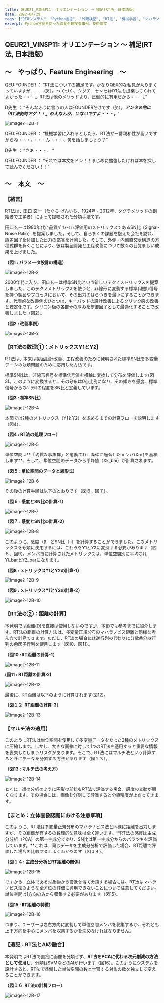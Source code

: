 ```yaml
---
title: QEUR21_VINSP11: オリエンテーション ～ 補足(RT法, 日本語版)
date: 2022-04-29
tags: ["QEUシステム", "Python言語", "外観検査", "RT法", "機械学習", "マハラノビス距離", "DX", "Blender"]
excerpt: Python言語を使った自動外観検査事例、技術論文
---
```


## QEUR21_VINSP11: オリエンテーション ～ 補足(RT法, 日本語版)

## ～　やっぱり、Feature Engineering　～

QEU:FOUNDER ： “RT法についての補足です。かなりQEU的な私見が入りまくっていますが・・・（笑）。つくづく、タグチ・センセはRT法を提案してくれてよかった・・・。RT法は他のメソッドより、圧倒的に有用だから・・・。”

D先生 ： “そんなふうに言うの人はFOUNDERだけです（笑）。***アンタの他に「RT法絶対アゲ！！」の人なんか、いないですよ・・・。***“

![image2-12B-1](/2022-04-29-QEUR21_VINSP11/image2-12B-1.jpg)

QEU:FOUNDER ： “機械学習に入れるとしたら、RT法が一番親和性が高いですからね・・・。・・・ん・・・、何を話しましょう？”

D先生 ： “さぁ・・・。 “

QEU:FOUNDER ： “それでは本文をドン！！まじめに勉強したければ本を探して読んでください！！”

## ～　本文　～

### 【緒言】

RT法は、田口 玄一（たぐち げんいち、1924年 - 2012年、タグチメソッドの創始者で工学者）によって提唱された分類手法です。

田口玄一は1980年代に品質ﾊﾟﾌｫｰﾏﾝｽ評価用のメトリックスであるSN比（Signal-Noise Ratio）を提案しました。そして、自ら多くの課題を抱えた会社を訪れ、誤差因子を付加した出力の応答を計測した。そして、外側・内側直交表構造の方程式群を解くことにより、彼は製品開発と工程改善について数々の目覚ましい成果を上げました。

**（図1 : パラメータ設計の構造）**

![image2-12B-2](/2022-04-29-QEUR21_VINSP11/image2-12B-2.jpg)

2000年代に入り、田口玄一は標準SN比という新しいテクノメトリックスを提案しました。このテクノメトリックスを使うと、非線形に変動する標準(理想)信号を持つ製品やプロセスにおいて、その出力のばらつきを最小にすることができます。代表的な改善例のひとつは、キーパッドの設計改善によるクリック感の改善と安定化です。シリコン板の各部分の厚みを制御因子として最適化することで改善しました（図2）。

**（図2 : 改善事例）**

![image2-12B-3](/2022-04-29-QEUR21_VINSP11/image2-12B-3.jpg)

### 【RT法の数理①：メトリックスY1とY2】

RT法は、本来は製品設計改善、工程改善のために発明された標準SN比を多変量データの分類問題のために応用した方法です。

標準SN比は、非線形信号を標準信号値を横軸に変換して分布を評価します(図3)。このように変換すると、その分布は0点比例になり、その傾きを感度、標準信号からのﾊﾞﾗﾂｷの程度をSN比と定義しています。

**（図3 : 標準SN比）**

![image2-12B-4](/2022-04-29-QEUR21_VINSP11/image2-12B-4.jpg)

本節では2種のメトリックス（Y1とY2）を求めるまでの計算フローを説明します（図4）。

**（図4 : RT法の処理フロー）**

![image2-12B-5](/2022-04-29-QEUR21_VINSP11/image2-12B-5.jpg)

単位空間は**「均質な事象群」と定義され、条件に適合したメンバ(Xnk)を蓄積します**。そして、単位空間のデータから平均値（Xk_bar）が計算されます。

**（図５ : 単位空間のデータと線形式）**

![image2-12B-6](/2022-04-29-QEUR21_VINSP11/image2-12B-6.jpg)

その後の計算手順は以下のとおりです（図６、図７）。

**（図６ : 感度とSN比の計算-1）**

![image2-12B-7](/2022-04-29-QEUR21_VINSP11/image2-12B-7.jpg)

**（図７ : 感度とSN比の計算-2）**

![image2-12B-8](/2022-04-29-QEUR21_VINSP11/image2-12B-8.jpg)

このように、感度（β）とSN比（η）を計算することができました。このメトリックスを分類に使用するには、これらをY1とY2に変換する必要があります（図８、図9）。メンバ毎に計算されたメトリックスは、単位空間別に平均されYi_barとY2_barになります。

**（図8 : メトリックスY1とY2の計算-1）**

![image2-12B-9](/2022-04-29-QEUR21_VINSP11/image2-12B-9.jpg)

**（図9 : メトリックスY1とY2の計算-2）**

![image2-12B-10](/2022-04-29-QEUR21_VINSP11/image2-12B-10.jpg)

### 【RT法の②：距離の計算】

本発明では距離(D)を直接は使用しないのですが、本節では参考までに紹介します。RT法の距離の計算方法は、多変量正規分布のマハラノビス距離と同様な考え方で計算できます。ただし、RT法の場合には逆行列の代わりに分散共分散行列の余因子行列を使用します（図10、図11）。

**（図10 : RT距離の計算-1）**

![image2-12B-11](/2022-04-29-QEUR21_VINSP11/image2-12B-11.jpg)

**(図11 : RT距離の計算-2)**

![image2-12B-12](/2022-04-29-QEUR21_VINSP11/image2-12B-12.jpg)

最後に、RT距離は以下のように計算されます(図12)。

**（図１２: RT距離の計算-3）**

![image2-12B-13](/2022-04-29-QEUR21_VINSP11/image2-12B-13.jpg)

### 【マルチ法の適用】

このようにRT法は単位空間を使用して多変量データをたった2種のメトリックスに圧縮します。しかし、大きな画像に対して1つのRT法を適用すると重要な情報を喪失してしまうリスクがあります。そこで、RT法にはマルチ法という計算するときにデータを分割する方法があります（図１３）。

**（図13  : マルチ法の考え方）**

![image2-12B-14](/2022-04-29-QEUR21_VINSP11/image2-12B-14.jpg)

とくに、顔の分析のように円形の形状をRT法で評価する場合、感度の変動が弱くなります。その場合には、画像を分割して評価すると分類精度が上がってきます。

### 【まとめ：立体画像認識における注意事項】

このように、RT法は多変量正規分布のマハラノビス法と同様に距離を出力しますが、その距離が有するの数理的な意味は全く違います。**RT法の感度は主成分分析（PCA）の第一主成分であり、SN比は第一主成分からのバラツキを評価しています。**これは、同じデータを主成分分析で評価した場合、RT距離で評価した場合を比較するとよくわかります（図１４）。

**（図１４ : 主成分分析とRT距離の関係）**

![image2-12B-15](/2022-04-29-QEUR21_VINSP11/image2-12B-15.jpg)

ですから、立体である対象物から画像を得て分類する場合には、RT法はマハラノビス法のような全方位の評価に適用できないことについて注意してください。単位空間は1方向のみから収集する必要があります（図15）。

**（図15 : RT距離の特徴）**

![image2-12B-16](/2022-04-29-QEUR21_VINSP11/image2-12B-16.jpg)

つまり、ユーザーは左右方向に変動して単位空間メンバを収集するか、それとも上下方向を中心にメンバを収集するかを決めなければなりません。

### 【追記：RT法とAIの融合】

本発明ではRT法で直接に画像を分類せず、**RT法をPCAに代わる次元削減の方法として使用し**、分類はSVMなどのAIが行います（図16）。このようにシステムを設計すると、RT法で準備した単位空間の数と学習する対象の数を独立して変えることができます。

**（図１６: RT法の計算フロー）**

![image2-12B-17](/2022-04-29-QEUR21_VINSP11/image2-12B-17.jpg)
